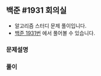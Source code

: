## 백준 #1931 회의실

- 알고리즘 스터디 문제 풀이입니다.
- [백준 1931번](https://www.acmicpc.net/problem/1931) 에서 풀어볼 수 있습니다.

### 문제설명


### 풀이
